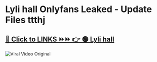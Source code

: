 
 # Lyli hall Onlyfans Leaked - Update Files ttthj

## <h2><a href="https://clipsfans.com/Lyli_hall&ref=git">🔗 Click to LINKS ⏩⏩ 👉 🟢 Lyli hall </a></h2>

<a href="https://clipsfans.com/Lyli_hall&ref=git" rel="nofollow" data-target="animated-image.originalLink"><img src="https://i.ibb.co.com/xMMVF88/686577567.gif" alt="Viral Video Original" style="max-width: 100%; display: inline-block;" data-target="animated-image.originalImage"></a>

